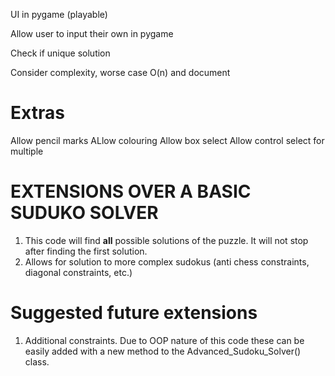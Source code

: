 

UI in pygame (playable)

Allow user to input their own in pygame

Check if unique solution


Consider complexity, worse case O(n) and document


# Extras
Allow pencil marks
ALlow colouring
Allow box select
Allow control select for multiple


# EXTENSIONS OVER A BASIC SUDUKO SOLVER
 1. This code will find **all** possible solutions of the puzzle. It will not stop after finding the first solution.
 2. Allows for solution to more complex sudokus (anti chess constraints, diagonal constraints, etc.)


# Suggested future extensions
1. Additional constraints. Due to OOP nature of this code these can be easily added with a new method to the Advanced_Sudoku_Solver() class.
